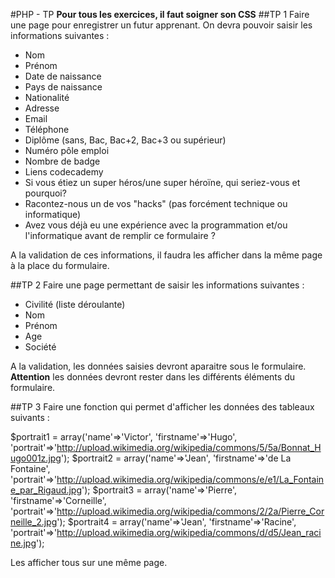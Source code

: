 #PHP - TP
**Pour tous les exercices, il faut soigner son CSS**
##TP 1
Faire une page pour enregistrer un futur apprenant. On devra pouvoir saisir les informations suivantes :  
- Nom
- Prénom
- Date de naissance
- Pays de naissance
- Nationalité
- Adresse
- Email
- Téléphone
- Diplôme (sans, Bac, Bac+2, Bac+3 ou supérieur)
- Numéro pôle emploi
- Nombre de badge
- Liens codecademy
- Si vous étiez un super héros/une super héroïne, qui seriez-vous et pourquoi?
- Racontez-nous un de vos "hacks" (pas forcément technique ou informatique)
- Avez vous déjà eu une expérience avec la programmation et/ou l'informatique avant de remplir ce formulaire ?

A la validation de ces informations, il faudra les afficher dans la même page à la place du formulaire.   

##TP 2
Faire une page permettant de saisir les informations suivantes :
- Civilité (liste déroulante)
- Nom
- Prénom
- Age
- Société

A la validation, les données saisies devront aparaitre sous le formulaire. **Attention** les données devront rester dans les différents éléments du formulaire.

##TP 3
Faire une fonction qui permet d'afficher les données des tableaux suivants :




$portrait1 = array('name'=>'Victor', 'firstname'=>'Hugo', 'portrait'=>'http://upload.wikimedia.org/wikipedia/commons/5/5a/Bonnat_Hugo001z.jpg');
$portrait2 = array('name'=>'Jean', 'firstname'=>'de La Fontaine', 'portrait'=>'http://upload.wikimedia.org/wikipedia/commons/e/e1/La_Fontaine_par_Rigaud.jpg');
$portrait3 = array('name'=>'Pierre', 'firstname'=>'Corneille', 'portrait'=>'http://upload.wikimedia.org/wikipedia/commons/2/2a/Pierre_Corneille_2.jpg');
$portrait4 = array('name'=>'Jean', 'firstname'=>'Racine', 'portrait'=>'http://upload.wikimedia.org/wikipedia/commons/d/d5/Jean_racine.jpg');

Les afficher tous sur une même page.
